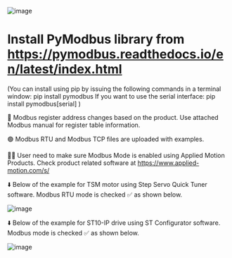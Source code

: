 ![image](https://github.com/user-attachments/assets/d64e28f2-f9b3-44cf-b69a-8fceb20bb215)

# Install PyModbus library from https://pymodbus.readthedocs.io/en/latest/index.html
 (You can install using pip by issuing the following commands in a terminal window:
 pip install pymodbus
 If you want to use the serial interface:
 pip install pymodbus[serial] )

 🛑 Modbus register address changes based on the product. Use attached Modbus manual for register table information.

 🟢 Modbus RTU and Modbus TCP files are uploaded with examples.

 🧑‍💻 User need to make sure Modbus Mode is enabled using Applied Motion Products. Check product related software at https://www.applied-motion.com/s/

 ⬇️ Below of the example for TSM motor using Step Servo Quick Tuner software. Modbus RTU mode is checked ✅ as shown below. 

 ![image](https://github.com/user-attachments/assets/cf70f2e5-ee00-41f5-8685-90d4e6ecfe65)

 ⬇️ Below of the example for ST10-IP drive using ST Configurator software. Modbus mode is checked ✅ as shown below. 
 
 ![image](https://github.com/user-attachments/assets/b90cad33-ad79-4291-9211-6e7a02cd73f5)



